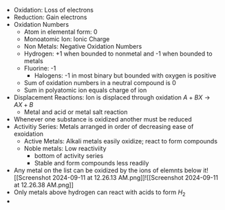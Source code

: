 - Oxidation: Loss of electrons
- Reduction: Gain electrons
- Oxidation Numbers
	- Atom in elemental form: 0
	- Monoatomic Ion: Ionic Charge
	- Non Metals: Negative Oxidation Numbers
	- Hydrogen: +1 when bounded to nonmetal and -1 when bounded to metals
	- Fluorine: -1
		- Halogens: -1 in most binary but bounded with oxygen is positive
	- Sum of oxidation numbers in a neutral compound is 0
	- Sum in polyatomic ion equals charge of ion
- Displacement Reactions: Ion is displaced through oxidation $A+BX\rightarrow AX+B$
	- Metal and acid or metal salt reaction
- Whenever one substance is oxidized another must be reduced
- Activitiy Series: Metals arranged in order of decreasing ease of exoidation
	- Active Metals: Alkali metals easily oxidize; react to form compounds
	- Noble metals: Low reactiviity
		- bottom of activity series 
		- Stable and form compounds less readily
- Any metal on the list can be oxidized by the ions of elemnts below it![[Screenshot 2024-09-11 at 12.26.13 AM.png]]![[Screenshot 2024-09-11 at 12.26.38 AM.png]]
- Only metals above hydrogen can react with acids to form $H_2$
- 